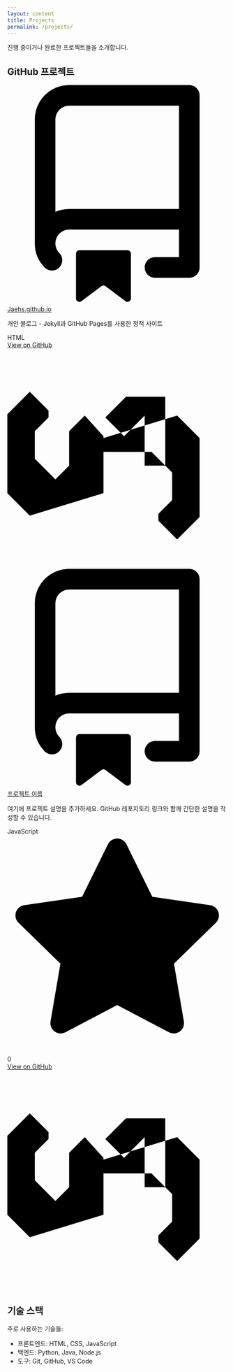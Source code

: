 ```yaml
---
layout: content
title: Projects
permalink: /projects/
---
```


<p>진행 중이거나 완료한 프로젝트들을 소개합니다.</p>

<h2>GitHub 프로젝트</h2>

<div class="projects-grid">
  <div class="repo-card">
    <div class="repo-card__header">
      <svg aria-hidden="true" viewBox="0 0 16 16" version="1.1">
        <path fill-rule="evenodd" d="M2 2.5A2.5 2.5 0 014.5 0h8.75a.75.75 0 01.75.75v12.5a.75.75 0 01-.75.75h-2.5a.75.75 0 110-1.5h1.75v-2h-8a1 1 0 00-.714 1.7.75.75 0 01-1.072 1.05A2.495 2.495 0 012 11.5v-9zm10.5-1V9h-8c-.356 0-.694.074-1 .208V2.5a1 1 0 011-1h8zM5 12.25v3.25a.25.25 0 00.4.2l1.45-1.087a.25.25 0 01.3 0L8.6 15.7a.25.25 0 00.4-.2v-3.25a.25.25 0 00-.25-.25h-3.5a.25.25 0 00-.25.25z"></path>
      </svg>
      <a href="https://github.com/Jaehs/Jaehs.github.io" class="repo-card__title">Jaehs.github.io</a>
    </div>
    <p class="repo-card__description">
      개인 블로그 - Jekyll과 GitHub Pages를 사용한 정적 사이트
    </p>
    <div class="repo-card__meta">
      <span class="repo-card__language" data-language="HTML">HTML</span>
    </div>
    <a href="https://github.com/Jaehs/Jaehs.github.io" class="repo-card__link">
      View on GitHub
      <svg aria-hidden="true" viewBox="0 0 16 16">
        <path fill-rule="evenodd" d="M8.636 3.5l-1.5 1.5L8.5 6.364 10 4.864V8.5h1.5V3.5h-3zM7 9.5V6.364L5.636 4.864 4.5 6v2.5L3.5 9.5h3.5zm-4-5L1.636 3.136 0 4.772V10.5L1.636 12.136 7 10.5V9.5H3.5L2 8V6L3 5zm8 8L12.364 13.864 14 12.228V6.5L12.364 4.864 7 6.5v1h3.5L12 9v2l-1 1z"></path>
      </svg>
    </a>
  </div>

  <!-- 추가 레포지토리 카드 예시 -->
  <div class="repo-card">
    <div class="repo-card__header">
      <svg aria-hidden="true" viewBox="0 0 16 16" version="1.1">
        <path fill-rule="evenodd" d="M2 2.5A2.5 2.5 0 014.5 0h8.75a.75.75 0 01.75.75v12.5a.75.75 0 01-.75.75h-2.5a.75.75 0 110-1.5h1.75v-2h-8a1 1 0 00-.714 1.7.75.75 0 01-1.072 1.05A2.495 2.495 0 012 11.5v-9zm10.5-1V9h-8c-.356 0-.694.074-1 .208V2.5a1 1 0 011-1h8zM5 12.25v3.25a.25.25 0 00.4.2l1.45-1.087a.25.25 0 01.3 0L8.6 15.7a.25.25 0 00.4-.2v-3.25a.25.25 0 00-.25-.25h-3.5a.25.25 0 00-.25.25z"></path>
      </svg>
      <a href="https://github.com/Jaehs" class="repo-card__title">프로젝트 이름</a>
    </div>
    <p class="repo-card__description">
      여기에 프로젝트 설명을 추가하세요. GitHub 레포지토리 링크와 함께 간단한 설명을 작성할 수 있습니다.
    </p>
    <div class="repo-card__meta">
      <span class="repo-card__language" data-language="JavaScript">JavaScript</span>
      <span class="repo-card__stars">
        <svg aria-hidden="true" viewBox="0 0 16 16">
          <path fill-rule="evenodd" d="M8 .25a.75.75 0 01.673.418l1.882 3.815 4.21.612a.75.75 0 01.416 1.279l-3.046 2.97.719 4.192a.75.75 0 01-1.088.791L8 12.347l-3.766 1.98a.75.75 0 01-1.088-.79l.72-4.194L.818 6.374a.75.75 0 01.416-1.28l4.21-.611L7.327.668A.75.75 0 018 .25z"></path>
        </svg>
        0
      </span>
    </div>
    <a href="https://github.com/Jaehs" class="repo-card__link">
      View on GitHub
      <svg aria-hidden="true" viewBox="0 0 16 16">
        <path fill-rule="evenodd" d="M8.636 3.5l-1.5 1.5L8.5 6.364 10 4.864V8.5h1.5V3.5h-3zM7 9.5V6.364L5.636 4.864 4.5 6v2.5L3.5 9.5h3.5zm-4-5L1.636 3.136 0 4.772V10.5L1.636 12.136 7 10.5V9.5H3.5L2 8V6L3 5zm8 8L12.364 13.864 14 12.228V6.5L12.364 4.864 7 6.5v1h3.5L12 9v2l-1 1z"></path>
      </svg>
    </a>
  </div>
</div>

<h2>기술 스택</h2>
<p>주로 사용하는 기술들:</p>
<ul>
  <li>프론트엔드: HTML, CSS, JavaScript</li>
  <li>백엔드: Python, Java, Node.js</li>
  <li>도구: Git, GitHub, VS Code</li>
</ul>

